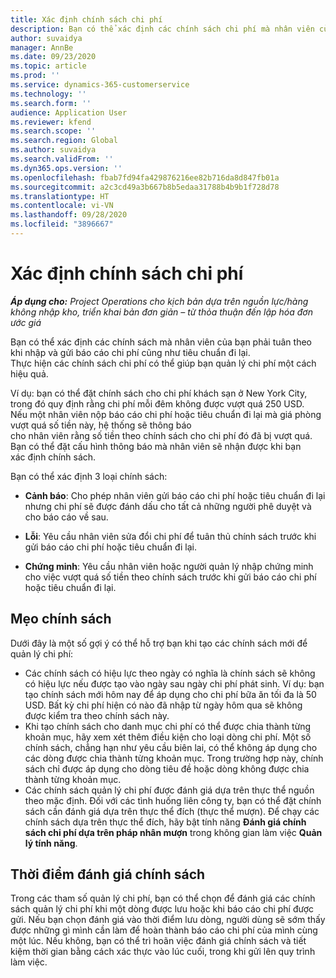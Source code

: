 ```yaml
---
title: Xác định chính sách chi phí
description: Bạn có thể xác định các chính sách chi phí mà nhân viên của bạn phải tuân theo khi nhập và gửi báo cáo chi phí cũng như tiêu chuẩn đi lại.
author: suvaidya
manager: AnnBe
ms.date: 09/23/2020
ms.topic: article
ms.prod: ''
ms.service: dynamics-365-customerservice
ms.technology: ''
ms.search.form: ''
audience: Application User
ms.reviewer: kfend
ms.search.scope: ''
ms.search.region: Global
ms.author: suvaidya
ms.search.validFrom: ''
ms.dyn365.ops.version: ''
ms.openlocfilehash: fbab7fd94fa429876216ee82b716da8d847fb01a
ms.sourcegitcommit: a2c3cd49a3b667b8b5edaa31788b4b9b1f728d78
ms.translationtype: HT
ms.contentlocale: vi-VN
ms.lasthandoff: 09/28/2020
ms.locfileid: "3896667"
---
```

# <a name="define-expense-policies"></a>Xác định chính sách chi phí

_**Áp dụng cho:** Project Operations cho kịch bản dựa trên nguồn lực/hàng không nhập kho, triển khai bản đơn giản – từ thỏa thuận đến lập hóa đơn ước giá_

Bạn có thể xác định các chính sách mà nhân viên của bạn phải tuân theo khi nhập và gửi báo cáo chi phí cũng như tiêu chuẩn đi lại.         
Thực hiện các chính sách chi phí có thể giúp bạn quản lý chi phí một cách hiệu quả.         

Ví dụ: bạn có thể đặt chính sách cho chi phí khách sạn ở New York City, trong đó quy định rằng chi phí mỗi đêm không được vượt quá 250 USD.       
Nếu một nhân viên nộp báo cáo chi phí hoặc tiêu chuẩn đi lại mà giá phòng vượt quá số tiền này, hệ thống sẽ thông báo         
cho nhân viên rằng số tiền theo chính sách cho chi phí đó đã bị vượt quá. Bạn có thể đặt cấu hình thông báo mà nhân viên sẽ nhận được khi bạn        
xác định chính sách.      
        
Bạn có thể xác định 3 loại chính sách:         
        
- **Cảnh báo**: Cho phép nhân viên gửi báo cáo chi phí hoặc tiêu chuẩn đi lại nhưng chi phí sẽ được đánh dấu cho tất cả những người phê duyệt và         
  cho báo cáo về sau.        

- **Lỗi**: Yêu cầu nhân viên sửa đổi chi phí để tuân thủ chính sách trước khi gửi báo cáo chi phí hoặc tiêu chuẩn đi lại.        
 
 - **Chứng minh**: Yêu cầu nhân viên hoặc người quản lý nhập chứng minh cho việc vượt quá số tiền theo chính sách trước khi gửi báo cáo chi phí hoặc tiêu chuẩn đi lại.        

## <a name="policy-tips"></a>Mẹo chính sách
Dưới đây là một số gợi ý có thể hỗ trợ bạn khi tạo các chính sách mới để quản lý chi phí: 

- Các chính sách có hiệu lực theo ngày có nghĩa là chính sách sẽ không có hiệu lực nếu được tạo vào ngày sau ngày chi phí phát sinh. Ví dụ: bạn tạo chính sách mới hôm nay để áp dụng cho chi phí bữa ăn tối đa là 50 USD. Bất kỳ chi phí hiện có nào đã nhập từ ngày hôm qua sẽ không được kiểm tra theo chính sách này.
- Khi tạo chính sách cho danh mục chi phí có thể được chia thành từng khoản mục, hãy xem xét thêm điều kiện cho loại dòng chi phí. Một số chính sách, chẳng hạn như yêu cầu biên lai, có thể không áp dụng cho các dòng được chia thành từng khoản mục. Trong trường hợp này, chính sách chỉ được áp dụng cho dòng tiêu đề hoặc dòng không được chia thành từng khoản mục. 
- Các chính sách quản lý chi phí được đánh giá dựa trên thực thể nguồn theo mặc định. Đối với các tình huống liên công ty, bạn có thể đặt chính sách cần đánh giá dựa trên thực thể đích (thực thể mượn). Để chạy các chính sách dựa trên thực thể đích, hãy bật tính năng **Đánh giá chính sách chi phí dựa trên pháp nhân mượn** trong không gian làm việc **Quản lý tính năng**.

## <a name="when-to-evaluate-policies"></a>Thời điểm đánh giá chính sách

Trong các tham số quản lý chi phí, bạn có thể chọn để đánh giá các chính sách quản lý chi phí khi một dòng được lưu hoặc khi báo cáo chi phí được gửi. Nếu bạn chọn đánh giá vào thời điểm lưu dòng, người dùng sẽ sớm thấy được những gì mình cần làm để hoàn thành báo cáo chi phí của mình cùng một lúc. Nếu không, bạn có thể trì hoãn việc đánh giá chính sách và tiết kiệm thời gian bằng cách xác thực vào lúc cuối, trong khi gửi lên quy trình làm việc.
